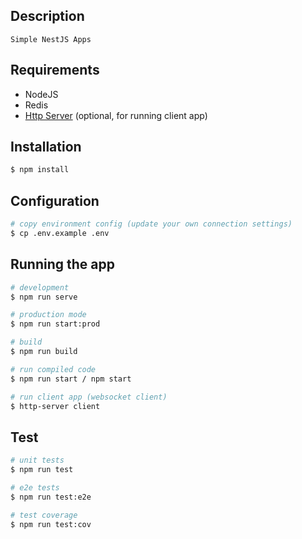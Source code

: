 ## Description

```
Simple NestJS Apps
```

## Requirements
- NodeJS
- Redis
- [Http Server](https://www.npmjs.com/package/http-server) (optional, for running client app)

## Installation

```bash
$ npm install
```

## Configuration
```bash
# copy environment config (update your own connection settings)
$ cp .env.example .env
```

## Running the app

```bash
# development
$ npm run serve

# production mode
$ npm run start:prod

# build
$ npm run build

# run compiled code
$ npm run start / npm start

# run client app (websocket client)
$ http-server client
```

## Test

```bash
# unit tests
$ npm run test

# e2e tests
$ npm run test:e2e

# test coverage
$ npm run test:cov
```